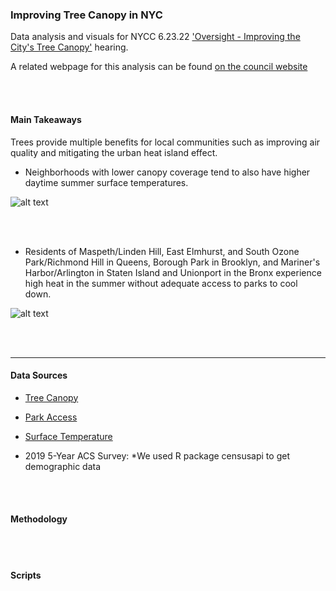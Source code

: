 ### Improving Tree Canopy in NYC
Data analysis and visuals for NYCC 6.23.22 ['Oversight - Improving the City's Tree Canopy'](https://legistar.council.nyc.gov/MeetingDetail.aspx?ID=980035&GUID=1AE8CA84-78F5-44F3-A7B9-9FDBF8D396D1) hearing.

A related webpage for this analysis can be found [on the council website](https://council.nyc.gov/data/heat/)

<br>
<br>

#### Main Takeaways
Trees provide multiple benefits for local communities such as improving air quality and mitigating the urban heat island effect.

- Neighborhoods with lower canopy coverage tend to also have higher daytime summer surface temperatures. 

![alt text](https://newyorkcitycouncil.github.io/tree_canopy_2022/visuals/canopy_temp_plot.png)

<br>
<br>

- Residents of Maspeth/Linden Hill, East Elmhurst, and South Ozone Park/Richmond Hill in Queens, Borough Park in Brooklyn, and Mariner's Harbor/Arlington in Staten Island and Unionport in the Bronx experience high heat in the summer without adequate access to parks to cool down. 

![alt text](https://newyorkcitycouncil.github.io/tree_canopy_2022/visuals/temp_park_access_map.png)

<br>
<br>

***  

#### Data Sources 
- [Tree Canopy](https://data.cityofnewyork.us/City-Government/Storefronts-Reported-Vacant-or-Not-Filing-Year-202/92iy-9c3n)

- [Park Access](https://data.cityofnewyork.us/City-Government/Storefronts-Reported-Vacant-or-Not-Filing-Year-202/92iy-9c3n)

- [Surface Temperature](https://data.cityofnewyork.us/City-Government/Storefronts-Reported-Vacant-or-Not-Filing-Year-202/92iy-9c3n)

- 2019 5-Year ACS Survey: *We used R package censusapi to get demographic data

<br>
<br>

#### Methodology 

<br>
<br>

#### Scripts
